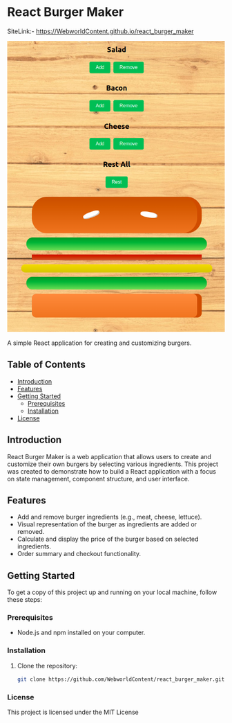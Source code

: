**React Burger Maker**
=======================
SiteLink:- https://WebworldContent.github.io/react_burger_maker

![alt text](https://github.com/WebworldContent/react_burger_maker/blob/master/sample.png?raw=true)

A simple React application for creating and customizing burgers.

## Table of Contents
- [Introduction](#introduction)
- [Features](#features)
- [Getting Started](#getting-started)
  - [Prerequisites](#prerequisites)
  - [Installation](#installation)
- [License](#license)

## Introduction

React Burger Maker is a web application that allows users to create and customize their own burgers by selecting various ingredients. This project was created to demonstrate how to build a React application with a focus on state management, component structure, and user interface.

## Features

- Add and remove burger ingredients (e.g., meat, cheese, lettuce).
- Visual representation of the burger as ingredients are added or removed.
- Calculate and display the price of the burger based on selected ingredients.
- Order summary and checkout functionality.

## Getting Started

To get a copy of this project up and running on your local machine, follow these steps:

### Prerequisites

- Node.js and npm installed on your computer.

### Installation

1. Clone the repository:

   ```bash
   git clone https://github.com/WebworldContent/react_burger_maker.git

### License
This project is licensed under the MIT License